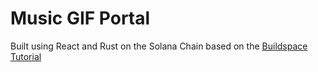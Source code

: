 # Music GIF Portal

Built using React and Rust on the Solana Chain based on the [Buildspace Tutorial](https://buildspace.so)
